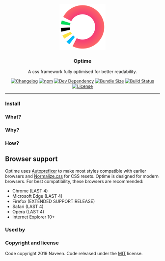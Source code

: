 <p align="center">
    <a href="https://naveenda.github.io/optime" target="_blank"><img width="150" src="./resources/optime-logo.svg"></a>
  </p>
    <h3 align="center"> Optime</h3>
 <p align="center">A css framework fully optimised for better readability.</p>



<p align="center">
   <a href="CHANGELOG.md"><img src="https://img.shields.io/badge/changelog-md-blue.svg" alt="Changelog" /></a> <a href="https://www.npmjs.com/package/optime"><img src="https://img.shields.io/npm/v/optime" alt="npm" /></a> <a href="https://david-dm.org/naveenda/optime?type=dev"><img src="https://img.shields.io/david/dev/naveenda/optime" alt="Dev Dependency" /></a> <a href="https://bundlephobia.com/result?p=optime"><img src="https://img.shields.io/bundlephobia/minzip/optime" alt="Bundle Size" /></a> <a href="https://travis-ci.org/NaveenDA/optime"><img src="https://travis-ci.org/NaveenDA/optime.svg?branch=master" alt="Build Status" /></a> <a href="https://github.com/NaveenDA/optime/blob/master/LICENSE"><img src="https://img.shields.io/npm/l/optime" alt="License" /></a  

</p>

------



### Install


### What?

### Why?

### How?

## Browser support
Optime uses [Autoprefixer](https://github.com/postcss/autoprefixer) to make most styles compatible with earlier browsers and [Normalize.css](https://necolas.github.io/normalize.css/) for CSS resets. Optime is designed for modern browsers. For best compatibility, these browsers are recommended:

- Chrome (LAST 4)
- Microsoft Edge (LAST 4)
- Firefox (EXTENDED SUPPORT RELEASE)
- Safari (LAST 4)
- Opera (LAST 4)
- Internet Explorer 10+

### Used by


### Copyright and license
Code copyright 2019 Naveen. Code released under the [MIT](LICENSE) license.



